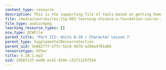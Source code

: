 ```yaml
---
content_type: resource
description: This is the supporting file of tools based on getting home.
file: /media/courses/res-21g-003-learning-chinese-a-foundation-course-in-mandarin-spring-2011/2d56f13fee06ec42459ec31f1125f55d_9.10.1.mp3
file_type: audio/mpeg
learning_resource_types: []
ocw_type: OCWFile
parent_title: 'Part III: Units 8-10 / Character Lesson 7'
parent_type: SupplementalResourceSection
parent_uid: 5e882777-1f7c-52c8-5070-a26ba4701a68
resourcetype: Other
title: 9.10.1.mp3
uid: 2d56f13f-ee06-ec42-459e-c31f1125f55d
---
```

